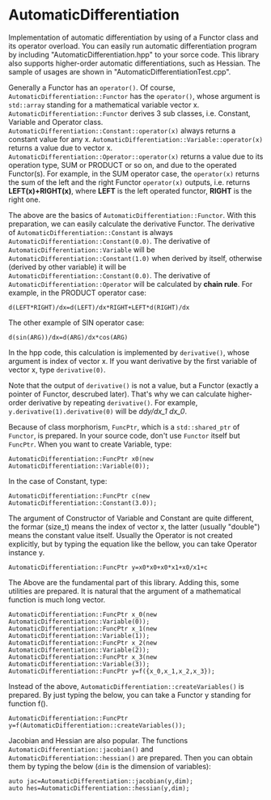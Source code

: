 # AutomaticDifferentiation
Implementation of automatic differentiation by using of a Functor class and its operator overload.
You can easily run automatic differentiation program by including "AutomaticDifferentiation.hpp" to your sorce code.
This library also supports higher-order automatic differentiations, such as Hessian.
The sample of usages are shown in "AutomaticDifferentiationTest.cpp".

Generally a Functor has an `operator()`.
Of course, `AutomaticDifferentiation::Functor` has the `operator()`,
whose argument is `std::array` standing for a mathematical variable vector x.
`AutomaticDifferentiation::Functor` derives 3 sub classes, i.e. Constant, Variable and Operator class.
`AutomaticDifferentiation::Constant::operator(x)` always returns a constant value for any x.
`AutomaticDifferentiation::Variable::operator(x)` returns a value due to vector x.
`AutomaticDifferentiation::Operator::operator(x)` returns a value due to its operation type, SUM or PRODUCT or so on, 
and due to the operated Functor(s).
For example, in the SUM operator case, 
the `operator(x)` returns the sum of the left and the right Functor `operator(x)` outputs,
i.e. returns **LEFT(x)+RIGHT(x)**, where **LEFT** is the left operated functor, **RIGHT** is the right one.

The above are the basics of `AutomaticDifferentiation::Functor`.
With this preparation, we can easily calculate the derivative Functor.
The derivative of `AutomaticDifferentiation::Constant` is always `AutomaticDifferentiation::Constant(0.0)`.
The derivative of `AutomaticDifferentiation::Variable` will be `AutomaticDifferentiation::Constant(1.0)` when derived by itself,
otherwise (derived by other variable) it will be `AutomaticDifferentiation::Constant(0.0)`.
The derivative of `AutomaticDifferentiation::Operator` will be calculated by **chain rule**.
For example, in the PRODUCT operator case: 

    d(LEFT*RIGHT)/dx=d(LEFT)/dx*RIGHT+LEFT*d(RIGHT)/dx

The other example of SIN operator case:

    d(sin(ARG))/dx=d(ARG)/dx*cos(ARG) 

In the hpp code, this calculation is implemented by `derivative()`, whose argument is index of vector x.
If you want derivative by the first variable of vector x, type `derivative(0)`.

Note that the output of `derivative()` is not a value, but a Functor (exactly a pointer of Functor, descrubed later).
That's why we can calculate higher-order derivative by repeating `derivative()`. 
For example, `y.derivative(1).derivative(0)` will be *ddy/dx_1 dx_0*.

Because of class morphorism, `FuncPtr`, which is a `std::shared_ptr` of `Functor`, is prepared.
In your source code, don't use `Functor` itself but `FuncPtr`.
When you want to create Variable, type:

    AutomaticDifferentiation::FuncPtr x0(new AutomaticDifferentiation::Variable(0));

In the case of Constant, type:

    AutomaticDifferentiation::FuncPtr c(new AutomaticDifferentiation::Constant(3.0));

The argument of Constructor of Variable and Constant are quite different,
the formar (size_t) means the index of vector x, the latter (usually "double") means the constant value itself.
Usually the Operator is not created explicitly, but by typing the equation like the bellow, you can take Operator instance y.

    AutomaticDifferentiation::FuncPtr y=x0*x0+x0*x1+x0/x1+c



The Above are the fundamental part of this library. Adding this, some utilities are prepared.
It is natural that the argument of a mathematical function is much long vector.

    AutomaticDifferentiation::FuncPtr x_0(new AutomaticDifferentiation::Variable(0));
    AutomaticDifferentiation::FuncPtr x_1(new AutomaticDifferentiation::Variable(1));
    AutomaticDifferentiation::FuncPtr x_2(new AutomaticDifferentiation::Variable(2));
    AutomaticDifferentiation::FuncPtr x_3(new AutomaticDifferentiation::Variable(3));
    AutomaticDifferentiation::FuncPtr y=f({x_0,x_1,x_2,x_3});    

Instead of the above, `AutomaticDifferentiation::createVariables()` is prepared.
By just typing the below, you can take a Functor y standing for function f().

    AutomaticDifferentiation::FuncPtr y=f(AutomaticDifferentiation::createVariables());

Jacobian and Hessian are also popular.
The functions `AutomaticDifferentiation::jacobian()` and `AutomaticDifferentiation::hessian()` are prepared.
Then you can obtain them by typing the below (`dim` is the dimension of variables):

    auto jac=AutomaticDifferentiation::jacobian(y,dim);
    auto hes=AutomaticDifferentiation::hessian(y,dim);


